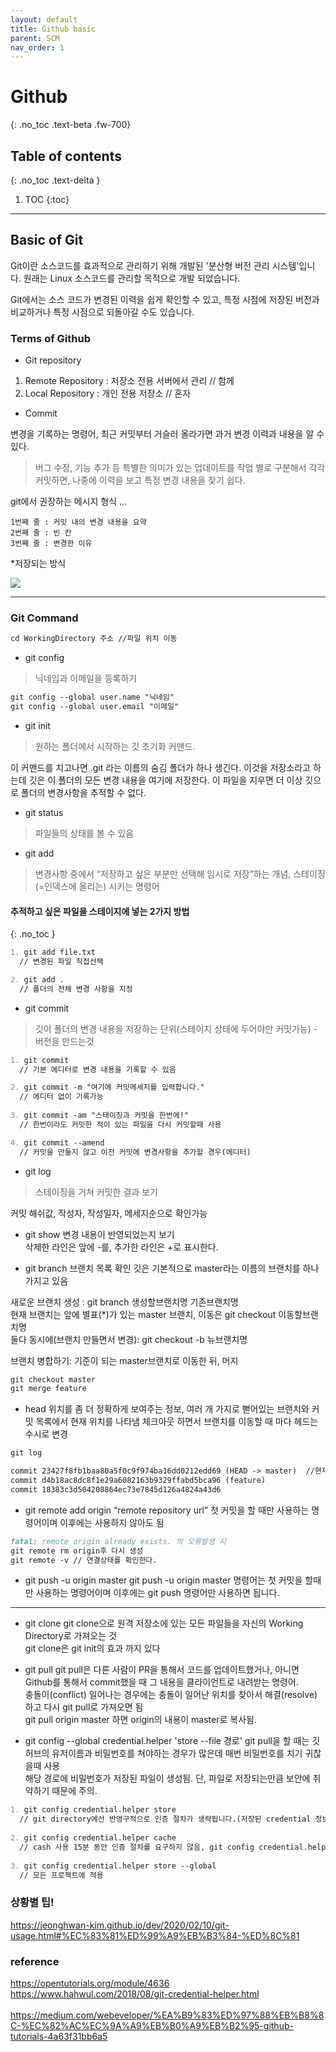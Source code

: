 ```yaml
---
layout: default
title: Github basic
parent: SCM
nav_order: 1
---
```

 
# Github
{: .no_toc .text-beta .fw-700}

## Table of contents
{: .no_toc .text-delta }

1. TOC
{:toc}

---

## Basic of Git

Git이란 소스코드를 효과적으로 관리하기 위해 개발된 '분산형 버전 관리 시스템'입니다. 원래는 Linux 소스코드를 관리할 목적으로 개발 되었습니다.

Git에서는 소스 코드가 변경된 이력을 쉽게 확인할 수 있고, 특정 시점에 저장된 버전과 비교하거나 특정 시점으로 되돌아갈 수도 있습니다.

### Terms of Github

* Git repository

1. Remote Repository : 저장소 전용 서버에서 관리 // 함께
2. Local Repository : 개인 전용 저장소 // 혼자

* Commit

변경을 기록하는 명령어, 최근 커밋부터 거슬러 올라가면 과거 변경 이력과 내용을 알 수 있다.

> 버그 수정, 기능 추가 등 특별한 의미가 있는 업데이트를 작업 별로 구분해서 각각 커밋하면, 나중에 이력을 보고 특정 변경 내용을 찾기 쉽다.

git에서 권장하는 메시지 형식 ...

```
1번째 줄 : 커밋 내의 변경 내용을 요약
2번째 줄 : 빈 칸
3번째 줄 : 변경한 이유
```

*저장되는 방식

![](https://gekdev.github.io/assets/images/git_route.png)

---

### Git Command

```markdown
cd WorkingDirectory 주소 //파일 위치 이동
```

* git config

> 닉네임과 이메일을 등록하기

```markdown
git config --global user.name "닉네임"
git config --global user.email "이메일"
```

* git init

> 원하는 폴더에서 시작하는 깃 초기화 커맨드.<br> 

이 커맨드를 치고나면 .git 라는 이름의 숨김 폴더가 하나 생긴다. 이것을 저장소라고 하는데 깃은 이 폴더의 모든 변경 내용을 여기에 저장한다. 이 파일을 지우면 더 이상 깃으로 폴더의 변경사항을 추적할 수 없다.

* git status 

> 파일들의 상태를 볼 수 있음

* git add

> 변경사항 중에서 “저장하고 싶은 부분만 선택해 임시로 저장”하는 개념, 스테이징(=인덱스에 올리는) 시키는 명령어 

#### 추적하고 싶은 파일을 스테이지에 넣는 2가지 방법
{: .no_toc }

```markdown
1. git add file.txt
  // 변경된 파일 직접선택

2. git add .
  // 폴더의 전체 변경 사항을 지정
```

* git commit

> 깃이 폴더의 변경 내용을 저장하는 단위(스테이지 상태에 두어야만 커밋가능) - 버전을 만드는것

```markdown
1. git commit
  // 기본 에디터로 변경 내용을 기록할 수 있음

2. git commit -m "여기에 커밋메세지를 입력합니다."
  // 에디터 없이 기록가능
  
3. git commit -am "스태이징과 커밋을 한번에!"
  // 한번이라도 커밋한 적이 있는 파일을 다시 커밋할때 사용

4. git commit --amend
  // 커밋을 만들지 않고 이전 커밋에 변경사항을 추가할 경우(에디터)
```

* git log

> 스테이징을 거쳐 커밋한 결과 보기

커밋 해쉬값, 작성자, 작성일자, 메세지순으로 확인가능

* git show 
변경 내용이 반영되었는지 보기<br>
삭제한 라인은 앞에 -를, 추가한 라인은 +로 표시한다.

* git branch
브랜치 목록 확인
깃은 기본적으로 master라는 이름의 브랜치를 하나 가지고 있음<br>

새로운 브랜치 생성 : git branch 생성할브랜치명 기존브랜치명<br>
현재 브랜치는 앞에 별표(*)가 있는 master 브랜치, 이동은 git checkout 이동할브랜치명<br>
둘다 동시에(브랜치 만들면서 변경): git checkout -b 뉴브랜치명 <br>

브랜치 병합하기: 기준이 되는 master브랜치로 이동한 뒤, 머지
```markdown
git checkout master
git merge feature
```

- head
위치를 좀 더 정확하게 보여주는 정보, 여러 개 가지로 뻗어있는 브랜치와 커밋 목록에서 현재 위치를 나타냄
체크아웃 하면서 브랜치를 이동할 때 마다 헤드는 수시로 변경
```markdown
git log 

commit 23427f8fb1baa80a5f0c9f974ba16dd0212edd69 (HEAD -> master)  //현재 작업 위치
commit d4b18ac8dc8f1e29a6082163b9329ffabd5bca96 (feature)
commit 18383c3d504208864ec73e7845d126a4824a43d6
```
- git remote add origin “remote repository url”
첫 커밋을 할 때만 사용하는 명령어이며 이후에는 사용하지 않아도 됨 <br>
```markdown
fatal: remote origin already exists. 의 오류발생 시
git remote rm origin후 다시 생성
git remote -v // 연결상태를 확인한다.
```

- git push -u origin master
git push -u origin master 명령어는 첫 커밋을 할때만 사용하는 명령어이며 이후에는 git push 명령어만 사용하면 됩니다.

---

- git clone
git clone으로 원격 저장소에 있는 모든 파일들을 자신의 Working Directory로 가져오는 것<br> 
git clone은 git init의 효과 까지 있다

- git pull
git pull은 다른 사람이 PR을 통해서 코드를 업데이트했거나, 아니면 Github를 통해서 commit했을 때 그 내용을 클라이언트로 내려받는 명령어.<br> 
충돌이(conflict) 일어나는 경우에는 충돌이 일어난 위치를 찾아서 해결(resolve)하고 다시 git pull로 가져오면 됨<br>
git pull origin master 하면 origin의 내용이 master로 복사됨.<br> 

- git config --global credential.helper 'store --file 경로'
git pull을 할 때는 깃허브의 유저이름과 비밀번호를 쳐야하는 경우가 많은데 매번 비밀번호를 치기 귀찮을때 사용<br> 
해당 경로에 비밀번호가 저장된 파일이 생성됨. 단, 파일로 저장되는만큼 보안에 취약하기 때문에 주의.
```markdown
1. git config credential.helper store 
  // git directory에선 반영구적으로 인증 절차가 생략됩니다.(저장된 credential 정보를 이용해 인증 처리)
  
2. git config credential.helper cache
  // cash 사용 15분 동안 인증 절차를 요구하지 않음, git config credential.helper 'cache --timeout=3600'와같이 시간지정도 가능
  
3. git config credential.helper store --global
  // 모든 프로젝트에 적용

```

### 상황별 팁!
https://jeonghwan-kim.github.io/dev/2020/02/10/git-usage.html#%EC%83%81%ED%99%A9%EB%B3%84-%ED%8C%81

### reference
https://opentutorials.org/module/4636 <br>
https://www.hahwul.com/2018/08/git-credential-helper.html<br>
<br>
https://medium.com/webeveloper/%EA%B9%83%ED%97%88%EB%B8%8C-%EC%82%AC%EC%9A%A9%EB%B0%A9%EB%B2%95-github-tutorials-4a63f31bb6a5

